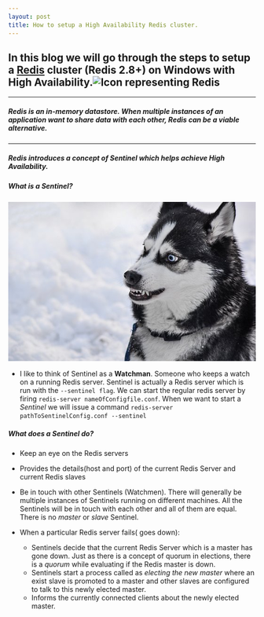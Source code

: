 ```yaml
---
layout: post
title: How to setup a High Availability Redis cluster.
---
```


## In this blog we will go through the steps to setup a [Redis](https://redis.io/) cluster (Redis 2.8+) on Windows with High Availability.![Icon representing Redis](https://redis.io/images/redis-white.png)
---
##### Redis is an in-memory datastore. When multiple instances of an application want to share data with each other, Redis can be a viable alternative. 
---
##### Redis introduces a concept of _Sentinel_ which helps achieve High Availability. 

##### What is a Sentinel?
![Image of a guard Dog](../images/dog-security-guard.jpg)

- I like to think of Sentinel as a **Watchman**. Someone who keeps a watch on a running Redis server. Sentinel is actually a Redis server which is run with the ```--sentinel flag```. We can start the regular redis server by firing ```redis-server nameOfConfigfile.conf```. When we want to start a _Sentinel_ we will issue a command ```redis-server pathToSentinelConfig.conf --sentinel ```

##### What does a Sentinel do?
- Keep an eye on the Redis servers

- Provides the details(host and port) of the current Redis Server and current Redis slaves

- Be in touch with other Sentinels (Watchmen). There will generally be multiple instances of Sentinels running on different machines. All the Sentinels will be in touch with each other and all of them are equal. There is no _master_ or _slave_ Sentinel.

- When a particular Redis server fails( goes down):
  -  Sentinels decide that the current Redis Server which is a master has gone down. Just as there is a concept of quorum in elections, there is a _quorum_ while evaluating if the Redis master is down.
  -  Sentinels start a process called as _electing the new master_ where an exist slave is promoted to a master and other slaves are configured to talk to this newly elected master.
  -  Informs the currently connected clients about the newly elected master.
